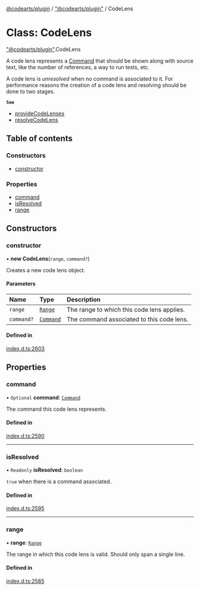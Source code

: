 [@codearts/plugin](../README.md) / ["@codearts/plugin"](../modules/_codearts_plugin_.md) / CodeLens

# Class: CodeLens

["@codearts/plugin"](../modules/_codearts_plugin_.md).CodeLens

A code lens represents a [Command](../interfaces/codearts_plugin_.Command.md) that should be shown along with
source text, like the number of references, a way to run tests, etc.

A code lens is _unresolved_ when no command is associated to it. For performance
reasons the creation of a code lens and resolving should be done to two stages.

**`See`**

 - [provideCodeLenses](../interfaces/codearts_plugin_.CodeLensProvider.md#providecodelenses)
 - [resolveCodeLens](../interfaces/codearts_plugin_.CodeLensProvider.md#resolvecodelens)

## Table of contents

### Constructors

- [constructor](codearts_plugin_.CodeLens.md#constructor)

### Properties

- [command](codearts_plugin_.CodeLens.md#command)
- [isResolved](codearts_plugin_.CodeLens.md#isresolved)
- [range](codearts_plugin_.CodeLens.md#range)

## Constructors

### constructor

• **new CodeLens**(`range`, `command?`)

Creates a new code lens object.

#### Parameters

| Name | Type | Description |
| :------ | :------ | :------ |
| `range` | [`Range`](codearts_plugin_.Range.md) | The range to which this code lens applies. |
| `command?` | [`Command`](../interfaces/codearts_plugin_.Command.md) | The command associated to this code lens. |

#### Defined in

[index.d.ts:2603](https://github.com/huaweicloud/cloudide-plugin-api/blob/a055dd0/index.d.ts#L2603)

## Properties

### command

• `Optional` **command**: [`Command`](../interfaces/codearts_plugin_.Command.md)

The command this code lens represents.

#### Defined in

[index.d.ts:2590](https://github.com/huaweicloud/cloudide-plugin-api/blob/a055dd0/index.d.ts#L2590)

___

### isResolved

• `Readonly` **isResolved**: `boolean`

`true` when there is a command associated.

#### Defined in

[index.d.ts:2595](https://github.com/huaweicloud/cloudide-plugin-api/blob/a055dd0/index.d.ts#L2595)

___

### range

• **range**: [`Range`](codearts_plugin_.Range.md)

The range in which this code lens is valid. Should only span a single line.

#### Defined in

[index.d.ts:2585](https://github.com/huaweicloud/cloudide-plugin-api/blob/a055dd0/index.d.ts#L2585)

